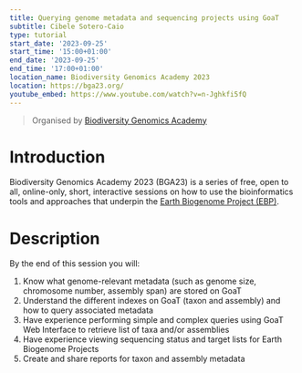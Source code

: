 ```yaml
---
title: Querying genome metadata and sequencing projects using GoaT
subtitle: Cibele Sotero-Caio
type: tutorial
start_date: '2023-09-25'
start_time: '15:00+01:00'
end_date: '2023-09-25'
end_time: '17:00+01:00'
location_name: Biodiversity Genomics Academy 2023
location: https://bga23.org/
youtube_embed: https://www.youtube.com/watch?v=n-Jghkfi5fQ
---
```


> Organised by [Biodiversity Genomics Academy](https://bga23.org/)

# Introduction

Biodiversity Genomics Academy 2023 (BGA23) is a series of free, open to all,
online-only, short, interactive sessions on how to use the bioinformatics
tools and approaches that underpin the [Earth Biogenome Project (EBP)](https://earthbiogenome.org/).

# Description

By the end of this session you will:

1. Know what genome-relevant metadata (such as genome size, chromosome number, assembly span) are stored on GoaT
2. Understand the different indexes on GoaT (taxon and assembly) and how to query associated metadata
3. Have experience performing simple and complex queries using GoaT Web Interface to retrieve list of taxa and/or assemblies
4. Have experience viewing sequencing status and target lists for Earth Biogenome Projects
5. Create and share reports for taxon and assembly metadata


